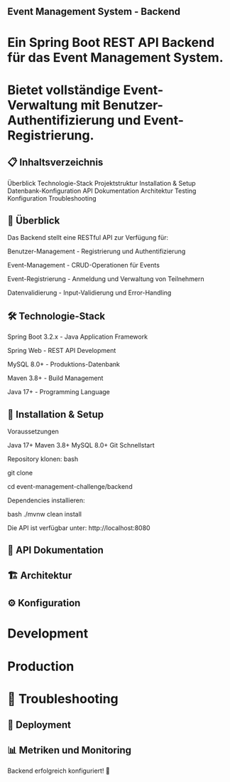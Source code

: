 ## Event Management System - Backend

# Ein Spring Boot REST API Backend für das Event Management System. 

# Bietet vollständige Event-Verwaltung mit Benutzer-Authentifizierung und Event-Registrierung.

## 📋 Inhaltsverzeichnis
Überblick
Technologie-Stack
Projektstruktur
Installation & Setup
Datenbank-Konfiguration
API Dokumentation
Architektur
Testing
Konfiguration
Troubleshooting

## 📖 Überblick
Das Backend stellt eine RESTful API zur Verfügung für:

Benutzer-Management - Registrierung und Authentifizierung

Event-Management - CRUD-Operationen für Events

Event-Registrierung - Anmeldung und Verwaltung von Teilnehmern

Datenvalidierung - Input-Validierung und Error-Handling

## 🛠 Technologie-Stack
Spring Boot 3.2.x - Java Application Framework

Spring Web - REST API Development

MySQL 8.0+ - Produktions-Datenbank

Maven 3.8+ - Build Management

Java 17+ - Programming Language

## 🚀 Installation & Setup
Voraussetzungen

Java 17+ 
Maven 3.8+
MySQL 8.0+ 
Git
Schnellstart

Repository klonen:
bash

git clone <repository-url>

cd event-management-challenge/backend

Dependencies installieren:

bash
./mvnw clean install

Die API ist verfügbar unter: http://localhost:8080

## 🔗 API Dokumentation


## 🏗 Architektur

## ⚙️ Konfiguration

# Development


# Production

# 🐛 Troubleshooting


## 🚀 Deployment

## 📊 Metriken und Monitoring

Backend erfolgreich konfiguriert! 🚀


